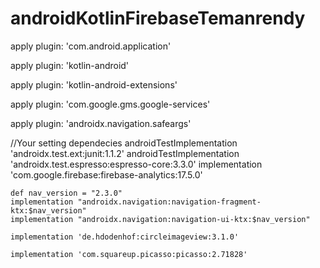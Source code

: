 # androidKotlinFirebaseTemanrendy

apply plugin: 'com.android.application'

apply plugin: 'kotlin-android'

apply plugin: 'kotlin-android-extensions'

apply plugin: 'com.google.gms.google-services'

apply plugin: 'androidx.navigation.safeargs'

  //Your setting dependecies
    androidTestImplementation 'androidx.test.ext:junit:1.1.2'
    androidTestImplementation 'androidx.test.espresso:espresso-core:3.3.0'
    implementation 'com.google.firebase:firebase-analytics:17.5.0'

    def nav_version = "2.3.0"
    implementation "androidx.navigation:navigation-fragment-ktx:$nav_version"
    implementation "androidx.navigation:navigation-ui-ktx:$nav_version"

    implementation 'de.hdodenhof:circleimageview:3.1.0'

    implementation 'com.squareup.picasso:picasso:2.71828'
